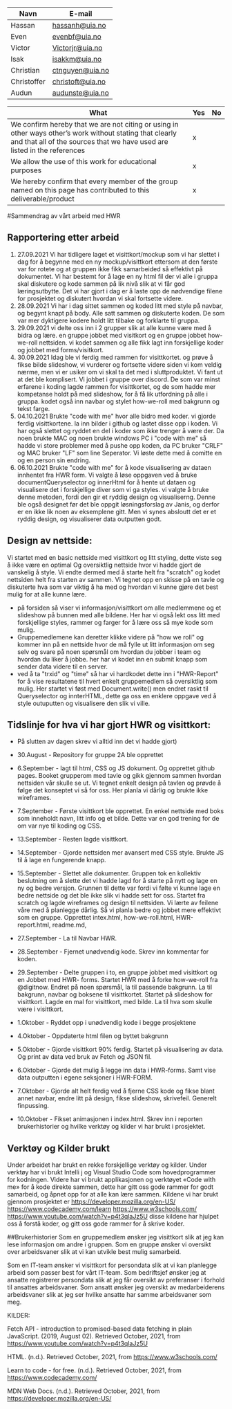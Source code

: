 | Navn  |  E-mail       |
|---    |---            |
|Hassan |hassanh@uia.no |
|Even   |evenbf@uia.no  |
|Victor |Victorjr@uia.no|
|Isak   |isakkm@uia.no  | 
|Christian |ctnguyen@uia.no |
|Christoffer |christoft@uia.no |
|Audun  |audunste@uia.no|

|What    |Yes   |No   |
|---     |---   |---  |
|We confirm hereby that we are not citing or using in other ways other’s work without stating that clearly and that all of the sources that we have used are listed in the references| x|
|We allow the use of this work for educational purposes|x|
|We hereby confirm that every member of the group named on this page has contributed to this deliverable/product| x|
#Sammendrag av vårt arbeid med HWR
## Rapportering etter arbeid
   1. 27.09.2021 Vi har tidligere laget et visittkort/mockup 
   som vi har slettet i dag for å begynne med en ny mockup/visittkort 
   ettersom at den første var for rotete og at gruppen ikke fikk 
   samarbeided så effektivt på dokumentet. Vi har bestemt for å
   lage en ny html fil der vi alle i gruppa skal diskutere og
   kode sammen på lik nivå slik at vi får god læringsutbytte.
   Det vi har gjort i dag er å laste opp de nødvendige filene
   for prosjektet og diskutert hvordan vi skal fortsette videre.
   2. 28.09.2021 Vi har i dag sittet sammen og koded litt med style på navbar, 
      og begynt knapt på body. Alle satt sammen og diskuterte koden. De som var 
      mer dyktigere kodere holdt litt tilbake og forklarte til gruppa. 
   3. 29.09.2021 vi delte oss inn i 2 grupper slik at alle kunne være med å bidra og lære.
      en gruppe jobbet med visitkort og en gruppe jobbet how-we-roll nettsiden.
      vi kodet sammen og alle fikk lagt inn forskjellige koder og jobbet med forms/visitkort.
   4. 30.09.2021 Idag ble vi ferdig med rammen for visittkortet. og prøve å fikse bilde slideshow, vi vurderer og fortsette videre siden vi kom veldig nærme, men vi er usiker om vi skal ta det med i sluttproduktet. 
   Vi fant ut at det ble komplisert. Vi jobbet i gruppe over discord. De som var minst erfarene i koding lagde rammen for visittkortet, 
   og de som hadde mer kompetanse holdt på med slideshow, for å få lik utfordning på alle i gruppa.
   kodet også inn navbar og stylet how-we-roll med bakgrunn og tekst farge.
   5. 04.10.2021 Brukte "code with me" hvor alle bidro med koder. vi gjorde ferdig visittkortene. 
   la inn bilder i github og lastet disse opp i koden. Vi har også slettet og ryddet en del i koder 
   som ikke trenger å være der. Da noen brukte MAC og noen brukte windows PC i "code with me" så hadde vi
   store problemer med å pushe opp koden, da PC bruker "CRLF" og MAC bruker "LF" som line Seperator.
   Vi løste dette med å comitte en og en person sin endring.
   6. 06.10.2021 Brukte "code with me" for å kode visualisering av dataen innhentet fra HWR form. Vi valgte å løse oppgaven
   ved å bruke documentQueryselector og innerHtml for å hente ut dataen og visualisere det i forskjellige diver som vi ga styles.
   vi valgte å bruke denne metoden, fordi den gir et ryddig design og visualiserng. Denne ble også designet før det ble oppgit løsningsforslag
   av Janis, og derfor er en ikke lik noen av eksemplene gitt. Men vi synes absloutt det er et ryddig design, og visualiserer data outputten godt. 

## Design av nettside:
Vi startet med en basic nettside med visittkort og litt styling, dette viste seg å ikke være en optimal
Og oversiktlig nettside hvor vi hadde gjort de vanskelig å style. Vi endte dermed med å starte helt fra 
"scratch" og kodet nettsiden helt fra starten av sammen. Vi tegnet opp en skisse på en tavle og diskuterte
hva som var viktig å ha med og hvordan vi kunne gjøre det best mulig for at alle kunne lære.
- på forsiden så viser vi informasjon/visittkort om alle medlemmene og et slideshow på bunnen med alle bildene.
Her har vi også lekt oss litt med forskjellige styles, rammer og farger for å lære oss så mye kode som mulig.
- Gruppemedlemene kan deretter klikke videre på "how we roll" og kommer inn på en nettside hvor de må fylle ut
litt informasjon om seg selv og svare på noen spørsmål om hvordan du jobber i team og hvordan du liker å jobbe.
her har vi kodet inn en submit knapp som sender data videre til en server.
- ved å ta "trxid" og "time" så har vi hardkodet dette inn i "HWR-Report" for å vise resultatene til hvert
enkelt gruppemedlem så oversiktlig som mulig. Her startet vi føst med Document.write() men endret raskt til Queryselector og innterHTML,
dette ga oss en enklere oppgave ved å style outuputten og visualisere den slik vi ville. 

## Tidslinje for hva vi har gjort HWR og visittkort:
* På slutten av dagen skrev vi alltid inn det vi hadde gjort)
* 30.August - Repository for gruppe 2A ble opprettet

* 6.September - lagt til html, CSS og JS dokument. Og opprettet github pages. Booket grupperom med tavle og gikk gjennom sammen hvordan nettsiden vår skulle se ut. Vi tegnet enkelt design på tavlen og prøvde å følge det konseptet vi så for oss. Her planla vi dårlig og brukte ikke wireframes.

* 7.September -  Første visittkort ble opprettet. En enkel nettside med boks som inneholdt navn, litt info og et bilde. Dette var en god trening for de om var nye til koding og CSS.

* 13.September - Resten lagde visittkort.

* 14.September - Gjorde nettsiden mer avansert med CSS style. Brukte JS til å lage en fungerende knapp.

* 15.September - Slettet alle dokumenter. Gruppen tok en kollektiv beslutning om å slette det vi hadde lagd for å starte på nytt og lage en ny og bedre versjon.  Grunnen til dette var fordi vi følte vi kunne lage en bedre nettside og det ble ikke slik vi hadde sett for oss. Startet fra scratch og lagde wireframes og design til nettsiden. Vi lærte av feilene våre med å planlegge dårlig. Så vi planla bedre og jobbet mere effektivt som en gruppe. Opprettet intex.html, how-we-roll.html, HWR-report.html, readme.md,

* 27.September - La til Navbar HWR.

* 28.September - Fjernet unødvendig kode. Skrev inn kommentar for koden.

* 29.September - Delte gruppen i to, en gruppe jobbet med visittkort og  en Jobbet med HWR- forms. Startet HWR med å forke how-we-roll fra @digitnow. Endret på noen spørsmål, la til passende bakgrunn. La til bakgrunn, navbar og boksene til visittkortet. Startet på slideshow for visittkort. Lagde en mal for visittkort, med bilde. La til hva som skulle være i visittkort.

* 1.Oktober - Ryddet opp i unødvendig kode i begge prosjektene

* 4.Oktober - Oppdaterte html filen og byttet bakgrunn

* 5.Oktober - Gjorde visittkort 90% ferdig. Startet på visualisering av data. Og print av data ved bruk av Fetch og JSON fil.

* 6.Oktober - Gjorde det mulig å legge inn data i HWR-forms. Samt vise data outputten i egene seksjoner i HWR-FORM.

* 7.Oktober - Gjorde alt helt ferdig ved å fjerne CSS kode og fikse blant annet navbar, endre litt på design, fikse slideshow, skrivefeil.  Generelt finpussing. 

* 10.Oktober - Fikset animasjonen i index.html. Skrev inn i reporten brukerhistorier og hvilke verktøy og kilder vi har brukt i prosjektet.

## Verktøy og Kilder brukt
Under arbeidet har brukt en rekke forskjellige verktøy og kilder. Under verktøy har vi brukt Intelli j og Visual Studio Code som hovedprogrammer for kodningen. Videre har vi brukt applikasjonen og verktøyet «Code with me» for å kode direkte sammen, dette har gitt oss gode rammer for godt samarbeid, og åpnet opp for at alle kan lære sammen. Kildene vi har brukt gjennom prosjektet er https://developer.mozilla.org/en-US/ https://www.codecademy.com/learn   https://www.w3schools.com/  https://www.youtube.com/watch?v=p4t3qlaJz5U   disse kildene har hjulpet oss å forstå koder, og gitt oss gode rammer for å skrive koder. 

##Brukerhistorier
Som en gruppemedlem ønsker jeg visittkort slik at jeg kan lese informasjon om andre i gruppen.
Som en gruppe ønsker vi oversikt over arbeidsvaner slik at vi kan utvikle best mulig samarbeid.

Som en IT-team ønsker vi visittkort for persondata slik at vi kan planlegge arbeid som passer best for vårt IT-team.
Som bedriftsjef ønsker jeg at ansatte registrerer persondata slik at jeg får oversikt av preferanser i forhold til ansattes arbeidsvaner.
Som ansatt ønsker jeg oversikt av medarbeiderens arbeidsvaner slik at jeg ser hvilke ansatte har samme arbeidsvaner som meg.

KILDER:

Fetch API - introduction to promised-based data fetching in plain JavaScript. (2019, August 02). Retrieved October, 2021, from https://www.youtube.com/watch?v=p4t3qlaJz5U

HTML. (n.d.). Retrieved October, 2021, from https://www.w3schools.com/

Learn to code - for free. (n.d.). Retrieved October, 2021, from https://www.codecademy.com/

MDN Web Docs. (n.d.). Retrieved October, 2021, from https://developer.mozilla.org/en-US/
